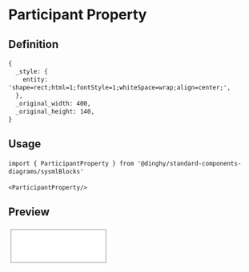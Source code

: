 # Participant Property

## Definition

```
{
  _style: { 
    entity: 'shape=rect;html=1;fontStyle=1;whiteSpace=wrap;align=center;',
  },
  _original_width: 400,
  _original_height: 140,
}
```

## Usage

```
import { ParticipantProperty } from '@dinghy/standard-components-diagrams/sysmlBlocks'

<ParticipantProperty/>
```

## Preview

<img src="./participant-property.png" width="200"/>
